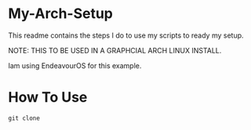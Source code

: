 # My-Arch-Setup
This readme contains the steps I do to use my scripts to ready my setup.

NOTE: THIS TO BE USED IN A GRAPHCIAL ARCH LINUX INSTALL.

Iam using EndeavourOS for this example.

# How To Use

`git clone `

